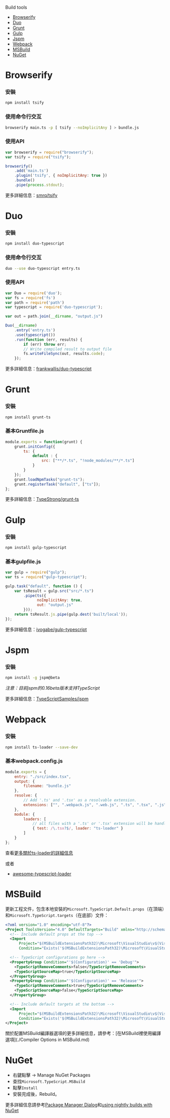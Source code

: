 Build tools

* [Browserify](#browserify)
* [Duo](#duo)
* [Grunt](#grunt)
* [Gulp](#gulp)
* [Jspm](#jspm)
* [Webpack](#webpack)
* [MSBuild](#msbuild)
* [NuGet](#nuget)

# Browserify

### 安裝

```sh
npm install tsify
```

### 使用命令行交互

```sh
browserify main.ts -p [ tsify --noImplicitAny ] > bundle.js
```

### 使用API

```js
var browserify = require("browserify");
var tsify = require("tsify");

browserify()
    .add('main.ts')
    .plugin('tsify', { noImplicitAny: true })
    .bundle()
    .pipe(process.stdout);
```

更多詳細信息：[smrq/tsify](https://github.com/smrq/tsify)

# Duo

### 安裝

```sh
npm install duo-typescript
```

### 使用命令行交互

```sh
duo --use duo-typescript entry.ts
```

### 使用API

```js
var Duo = require('duo');
var fs = require('fs')
var path = require('path')
var typescript = require('duo-typescript');

var out = path.join(__dirname, "output.js")

Duo(__dirname)
    .entry('entry.ts')
    .use(typescript())
    .run(function (err, results) {
        if (err) throw err;
        // Write compiled result to output file
        fs.writeFileSync(out, results.code);
    });
```

更多詳細信息：[frankwallis/duo-typescript](https://github.com/frankwallis/duo-typescript)

# Grunt

### 安裝

```sh
npm install grunt-ts
```

### 基本Gruntfile.js

````js
module.exports = function(grunt) {
    grunt.initConfig({
        ts: {
            default : {
                src: ["**/*.ts", "!node_modules/**/*.ts"]
            }
        }
    });
    grunt.loadNpmTasks("grunt-ts");
    grunt.registerTask("default", ["ts"]);
};
````

更多詳細信息：[TypeStrong/grunt-ts](https://github.com/TypeStrong/grunt-ts)

# Gulp

### 安裝

```sh
npm install gulp-typescript
```

### 基本gulpfile.js

```js
var gulp = require("gulp");
var ts = require("gulp-typescript");

gulp.task("default", function () {
    var tsResult = gulp.src("src/*.ts")
        .pipe(ts({
              noImplicitAny: true,
              out: "output.js"
        }));
    return tsResult.js.pipe(gulp.dest('built/local'));
});
```

更多詳細信息：[ivogabe/gulp-typescript](https://github.com/ivogabe/gulp-typescript)

# Jspm

### 安裝

```sh
npm install -g jspm@beta
```

_注意：目前jspm的0.16beta版本支持TypeScript_

更多詳細信息：[TypeScriptSamples/jspm](https://github.com/Microsoft/TypeScriptSamples/tree/master/jspm)

# Webpack

### 安裝

```sh
npm install ts-loader --save-dev
```

### 基本webpack.config.js

```js
module.exports = {
    entry: "./src/index.tsx",
    output: {
        filename: "bundle.js"
    },
    resolve: {
        // Add '.ts' and '.tsx' as a resolvable extension.
        extensions: ["", ".webpack.js", ".web.js", ".ts", ".tsx", ".js"]
    },
    module: {
        loaders: [
            // all files with a '.ts' or '.tsx' extension will be handled by 'ts-loader'
            { test: /\.tsx?$/, loader: "ts-loader" }
        ]
    }
};
```

查看[更多關於ts-loader的詳細信息](https://www.npmjs.com/package/ts-loader)

或者

* [awesome-typescript-loader](https://www.npmjs.com/package/awesome-typescript-loader)

# MSBuild

更新工程文件，包含本地安裝的`Microsoft.TypeScript.Default.props`（在頂端）和`Microsoft.TypeScript.targets`（在底部）文件：

```xml
<?xml version="1.0" encoding="utf-8"?>
<Project ToolsVersion="4.0" DefaultTargets="Build" xmlns="http://schemas.microsoft.com/developer/msbuild/2003">
  <!-- Include default props at the top -->
  <Import
      Project="$(MSBuildExtensionsPath32)\Microsoft\VisualStudio\v$(VisualStudioVersion)\TypeScript\Microsoft.TypeScript.Default.props"
      Condition="Exists('$(MSBuildExtensionsPath32)\Microsoft\VisualStudio\v$(VisualStudioVersion)\TypeScript\Microsoft.TypeScript.Default.props')" />

  <!-- TypeScript configurations go here -->
  <PropertyGroup Condition="'$(Configuration)' == 'Debug'">
    <TypeScriptRemoveComments>false</TypeScriptRemoveComments>
    <TypeScriptSourceMap>true</TypeScriptSourceMap>
  </PropertyGroup>
  <PropertyGroup Condition="'$(Configuration)' == 'Release'">
    <TypeScriptRemoveComments>true</TypeScriptRemoveComments>
    <TypeScriptSourceMap>false</TypeScriptSourceMap>
  </PropertyGroup>

  <!-- Include default targets at the bottom -->
  <Import
      Project="$(MSBuildExtensionsPath32)\Microsoft\VisualStudio\v$(VisualStudioVersion)\TypeScript\Microsoft.TypeScript.targets"
      Condition="Exists('$(MSBuildExtensionsPath32)\Microsoft\VisualStudio\v$(VisualStudioVersion)\TypeScript\Microsoft.TypeScript.targets')" />
</Project>
```

關於配置MSBuild編譯器選項的更多詳細信息，請參考：[在MSBuild裡使用編譯選項](./Compiler Options in MSBuild.md)

# NuGet

* 右鍵點擊 -> Manage NuGet Packages
* 查找`Microsoft.TypeScript.MSBuild`
* 點擊`Install`
* 安裝完成後，Rebuild。

更多詳細信息請參考[Package Manager Dialog](http://docs.nuget.org/Consume/Package-Manager-Dialog)和[using nightly builds with NuGet](https://github.com/Microsoft/TypeScript/wiki/Nightly-drops#using-nuget-with-msbuild)
